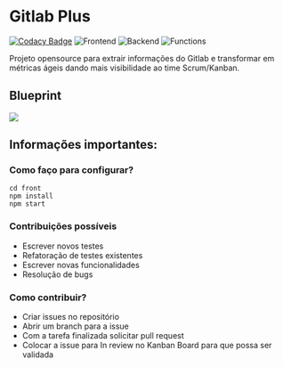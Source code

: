 # Gitlab Plus #

[![Codacy Badge](https://api.codacy.com/project/badge/Grade/76a9bb7a1c49453e9c86e0939c53396c)](https://app.codacy.com/gh/Indra-JPs/gitlab-plus?utm_source=github.com&utm_medium=referral&utm_content=Indra-JPs/gitlab-plus&utm_campaign=Badge_Grade_Dashboard)
![Frontend](https://github.com/Indra-JPs/gitlab-plus/workflows/Frontend/badge.svg)
![Backend](https://github.com/Indra-JPs/gitlab-plus/workflows/Backend/badge.svg)
![Functions](https://github.com/Indra-JPs/gitlab-plus/workflows/Functions/badge.svg)

Projeto opensource para extrair informações do Gitlab e transformar em métricas ágeis dando mais visibilidade ao time Scrum/Kanban.

## Blueprint
![](https://docs.google.com/drawings/d/e/2PACX-1vT24WK0VTQ_rpZt-09cqXd6mauRlehkGcJdRHXLzrHSKt7QzYsO4oXsZW1tbZCpSx6hz-Ca5R8fQo53/pub?w=1169&h=444)

## Informações importantes:

### Como faço para configurar? ###
```
cd front
npm install
npm start
```

### Contribuições possíveis ###
* Escrever novos testes
* Refatoração de testes existentes
* Escrever novas funcionalidades
* Resolução de bugs

### Como contribuir? ###
* Criar issues no repositório
* Abrir um branch para a issue 
* Com a tarefa finalizada solicitar pull request
* Colocar a issue para In review no Kanban Board para que possa ser validada
